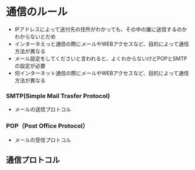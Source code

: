 # 通信のルール
- IPアドレスによって送付先の住所がわかっても、その中の誰に送信するのかわからないとだめ
- インターネえっと通信の際にメールやWEBアクセスなど、目的によって通信方法が異なる
- メール設定をしてくださいと言われると、よくわからないけどPOPとSMTPの設定が必要
- 何インターネット通信の際にメールやWEBアクセスなど、目的によって通信方法が異なる
### SMTP(Simple Mail Trasfer Protocol)
- メールの送信プロトコル

### POP（Post Office Protocol）
- メールの受信プロトコル

## 通信プロトコル